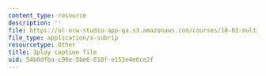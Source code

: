 ```yaml
---
content_type: resource
description: ''
file: https://ol-ocw-studio-app-qa.s3.amazonaws.com/courses/18-02-multivariable-calculus-fall-2007/54b0dfbac98e5be6810fe153e4e6ce2f_sr7kCpzAuYw.vtt
file_type: application/x-subrip
resourcetype: Other
title: 3play caption file
uid: 54b0dfba-c98e-5be6-810f-e153e4e6ce2f
---
```

